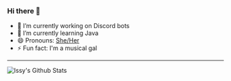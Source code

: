 ### Hi there 👋

- 🔭 I’m currently working on Discord bots
- 🌱 I’m currently learning Java
- 😄 Pronouns: [She/Her](http://pronoun.is/she)
- ⚡ Fun fact: I'm a musical gal

<!-- [Check out my blog!](https://issy.dev/) -->

---

<img align="center" alt="Issy's Github Stats" src="https://github-readme-stats.vercel.app/api?username=issy&show_icons=true&hide_border=true&count_private=true&include_all_commits=true&title_color=58aa6ff&icon_color=1f6feb&text_color=c3d1d9&bg_color=0d1117"/>
